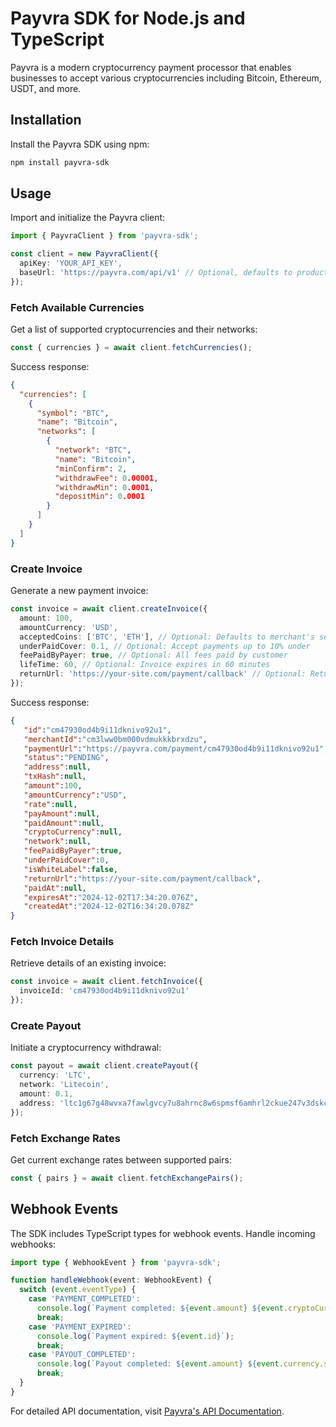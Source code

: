 # Payvra SDK for Node.js and TypeScript

Payvra is a modern cryptocurrency payment processor that enables businesses to accept various cryptocurrencies including Bitcoin, Ethereum, USDT, and more.

## Installation

Install the Payvra SDK using npm:

```bash
npm install payvra-sdk
```

## Usage

Import and initialize the Payvra client:

```typescript
import { PayvraClient } from 'payvra-sdk';

const client = new PayvraClient({
  apiKey: 'YOUR_API_KEY',
  baseUrl: 'https://payvra.com/api/v1' // Optional, defaults to production URL
});
```

### Fetch Available Currencies

Get a list of supported cryptocurrencies and their networks:

```typescript
const { currencies } = await client.fetchCurrencies();
```

Success response:
```json
{
  "currencies": [
    {
      "symbol": "BTC",
      "name": "Bitcoin",
      "networks": [
        {
          "network": "BTC",
          "name": "Bitcoin",
          "minConfirm": 2,
          "withdrawFee": 0.00001,
          "withdrawMin": 0.0001,
          "depositMin": 0.0001
        }
      ]
    }
  ]
}
```

### Create Invoice

Generate a new payment invoice:

```typescript
const invoice = await client.createInvoice({
  amount: 100,
  amountCurrency: 'USD',
  acceptedCoins: ['BTC', 'ETH'], // Optional: Defaults to merchant's settings
  underPaidCover: 0.1, // Optional: Accept payments up to 10% under
  feePaidByPayer: true, // Optional: All fees paid by customer
  lifeTime: 60, // Optional: Invoice expires in 60 minutes
  returnUrl: 'https://your-site.com/payment/callback' // Optional: Return URL after payment
});
```

Success response:
```json
{
   "id":"cm47930od4b9i11dknivo92u1",
   "merchantId":"cm3lww0bm000vdmukkkbrxdzu",
   "paymentUrl":"https://payvra.com/payment/cm47930od4b9i11dknivo92u1",
   "status":"PENDING",
   "address":null,
   "txHash":null,
   "amount":100,
   "amountCurrency":"USD",
   "rate":null,
   "payAmount":null,
   "paidAmount":null,
   "cryptoCurrency":null,
   "network":null,
   "feePaidByPayer":true,
   "underPaidCover":0,
   "isWhiteLabel":false,
   "returnUrl":"https://your-site.com/payment/callback",
   "paidAt":null,
   "expiresAt":"2024-12-02T17:34:20.076Z",
   "createdAt":"2024-12-02T16:34:20.078Z"
}
```

### Fetch Invoice Details

Retrieve details of an existing invoice:

```typescript
const invoice = await client.fetchInvoice({
  invoiceId: 'cm47930od4b9i11dknivo92u1'
});
```

### Create Payout

Initiate a cryptocurrency withdrawal:

```typescript
const payout = await client.createPayout({
  currency: 'LTC',
  network: 'Litecoin',
  amount: 0.1,
  address: 'ltc1g67g48wvxa7fawlgvcy7u8ahrnc8w6spmsf6amhrl2ckue247v3dskceapx'
});
```

### Fetch Exchange Rates

Get current exchange rates between supported pairs:

```typescript
const { pairs } = await client.fetchExchangePairs();
```

## Webhook Events

The SDK includes TypeScript types for webhook events. Handle incoming webhooks:

```typescript
import type { WebhookEvent } from 'payvra-sdk';

function handleWebhook(event: WebhookEvent) {
  switch (event.eventType) {
    case 'PAYMENT_COMPLETED':
      console.log(`Payment completed: ${event.amount} ${event.cryptoCurrency.symbol}`);
      break;
    case 'PAYMENT_EXPIRED':
      console.log(`Payment expired: ${event.id}`);
      break;
    case 'PAYOUT_COMPLETED':
      console.log(`Payout completed: ${event.amount} ${event.currency.symbol}`);
      break;
  }
}
```

For detailed API documentation, visit [Payvra's API Documentation](https://docs.payvra.com).